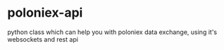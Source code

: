 # poloniex-api
python class which can help you with poloniex data exchange, using it's websockets and rest api
